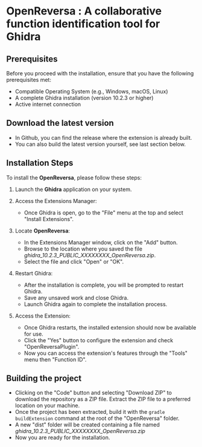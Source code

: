 ﻿# OpenReversa : A collaborative function identification tool for Ghidra

## Prerequisites
Before you proceed with the installation, ensure that you have the following prerequisites met:

- Compatible Operating System (e.g., Windows, macOS, Linux)
- A complete Ghidra installation (version 10.2.3 or higher)
- Active internet connection
## Download the latest version
- In Github, you can find the release where the extension is already built.
- You can also build the latest version yourself, see last section below.

## Installation Steps
To install the **OpenReversa**, please follow these steps:

1. Launch the **Ghidra** application on your system.

2. Access the Extensions Manager:

    - Once Ghidra is open, go to the "File" menu at the top and select "Install Extensions".
3. Locate **OpenReversa**:

    - In the Extensions Manager window, click on the "Add" button.
    - Browse to the location where you saved the file *ghidra_10.2.3_PUBLIC_XXXXXXXX_OpenReversa.zip*.
    - Select the file and click "Open" or "OK".
4. Restart Ghidra:

    - After the installation is complete, you will be prompted to restart Ghidra.
    - Save any unsaved work and close Ghidra.
    - Launch Ghidra again to complete the installation process.

5. Access the Extension:

    - Once Ghidra restarts, the installed extension should now be available for use.
    - Click the "Yes" button to configure the extension and check "OpenReversaPlugin".
    - Now you can access the extension's features through the "Tools" menu then "Function ID".

## Building the project
- Clicking on the "Code" button and selecting "Download ZIP" to download the repository as a ZIP file. Extract the ZIP file to a preferred location on your machine.
- Once the project has been extracted, build it with the `gradle buildExtension` command at the root of the "OpenReversa" folder.
- A new "dist" folder will be created containing a file named *ghidra_10.2.3_PUBLIC_XXXXXXXX_OpenReversa.zip*
- Now you are ready for the installation.

